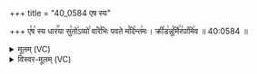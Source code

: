 +++
title = "40_0584 एष स्य"

+++
ए꣣ष꣡ स्य धार꣢꣯या सु꣣तो꣢ऽव्यो꣣ वा꣡रे꣢भिः पवते म꣣दि꣡न्त꣢मः। क्री꣡ड꣢न्नू꣣र्मि꣢र꣣पा꣡मि꣢व ॥ 40:0584 ॥

<details><summary>मूलम् (VC)</summary>

ए꣣ष꣡ स्य धार꣢꣯या सु꣣तो꣢ऽव्या꣣ वा꣡रे꣢भिः पवते म꣣दि꣡न्त꣢मः । क्री꣡ड꣢न्नू꣣र्मि꣢र꣣पा꣡मि꣢व ॥५८४॥
</details>

<details><summary>विस्वर-मूलम् (VC)</summary>

एष स्य धारया सुतोऽव्या वारेभिः पवते मदिन्तमः । क्रीडन्नूर्मिरपामिव ॥५८४॥
</details>